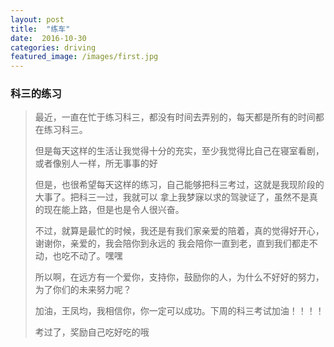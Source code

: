 ```yaml
---
layout: post
title:  "练车"
date:  2016-10-30
categories: driving
featured_image: /images/first.jpg
---
```


### 科三的练习

>最近，一直在忙于练习科三，都没有时间去弄别的，每天都是所有的时间都在练习科三。
>
>但是每天这样的生活让我觉得十分的充实，至少我觉得比自己在寝室看剧，或者像别人一样，所无事事的好
>
>但是，也很希望每天这样的练习，自己能够把科三考过，这就是我现阶段的大事了。把科三一过，我就可以
>拿上我梦寐以求的驾驶证了，虽然不是真的现在能上路，但是也是令人很兴奋。
>
>不过，就算是最忙的时候，我还是有我们家亲爱的陪着，真的觉得好开心，谢谢你，亲爱的，我会陪你到永远的
>我会陪你一直到老，直到我们都走不动，也吃不动了。嘿嘿
>
>所以啊，在远方有一个爱你，支持你，鼓励你的人，为什么不好好的努力，为了你们的未来努力呢？
>
>加油，王凤均，我相信你，你一定可以成功。下周的科三考试加油！！！！
>
>考过了，奖励自己吃好吃的哦